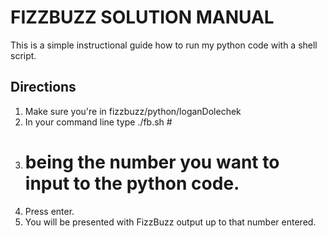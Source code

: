 # FIZZBUZZ SOLUTION MANUAL

This is a simple instructional guide how to run my python code with a shell script. 

## Directions

1. Make sure you're in fizzbuzz/python/loganDolechek
2. In your command line type ./fb.sh # 
3. # being the number you want to input to the python code. 
4. Press enter. 
5. You will be presented with FizzBuzz output up to that number entered. 
